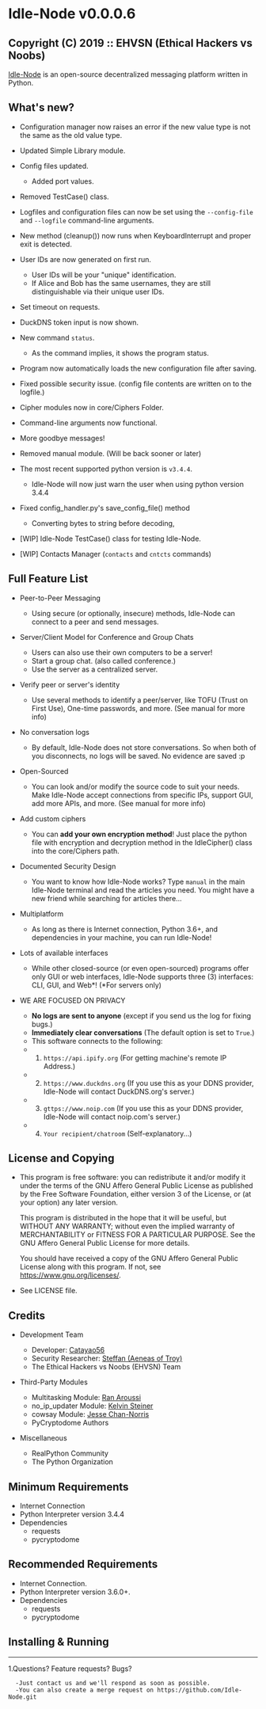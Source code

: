 # Idle-Node v0.0.0.6
## Copyright (C) 2019 :: EHVSN (Ethical Hackers vs Noobs)
[Idle-Node](https://github.com/Catayao56/Idle-Node.git) is an open-source decentralized messaging platform written in Python.

## What's new?
+ Configuration manager now raises an error if the new value type is not the same as the old value type.

+ Updated Simple Library module.

+ Config files updated.
  * Added port values.

+ Removed TestCase() class.

+ Logfiles and configuration files can now be set using the
`--config-file` and `--logfile` command-line arguments.

+ New method (cleanup()) now runs when KeyboardInterrupt and proper exit is detected.

+ User IDs are now generated on first run.
  * User IDs will be your "unique" identification.
  * If Alice and Bob has the same usernames, they are still distinguishable via their unique user IDs.

+ Set timeout on requests.
+ DuckDNS token input is now shown.
+ New command `status`.
  * As the command implies, it shows the program status.

+ Program now automatically loads the new configuration file after saving.
+ Fixed possible security issue. (config file contents are written on to the logfile.)

+ Cipher modules now in core/Ciphers Folder.

+ Command-line arguments now functional.

+ More goodbye messages!

+ Removed manual module. (Will be back sooner or later)

+ The most recent supported python version is `v3.4.4`.
    - Idle-Node will now just warn the user when using python version 3.4.4

+ Fixed config_handler.py's save_config_file() method
    - Converting bytes to string before decoding,

+ [WIP] Idle-Node TestCase() class for testing Idle-Node.

+ [WIP] Contacts Manager (`contacts` and `cntcts` commands)

## Full Feature List
+ Peer-to-Peer Messaging
    - Using secure (or optionally, insecure) methods,
      Idle-Node can connect to a peer and send messages.

+ Server/Client Model for Conference and Group Chats
    - Users can also use their own computers to be a server!
    - Start a group chat. (also called conference.)
    - Use the server as a centralized server.

+ Verify peer or server's identity
    - Use several methods to identify a peer/server, like TOFU (Trust on First Use),
      One-time passwords, and more. (See manual for more info)

+ No conversation logs
    - By default, Idle-Node does not store conversations. So when both of you
      disconnects, no logs will be saved. No evidence are saved :p

+ Open-Sourced
    - You can look and/or modify the source code to suit your needs.
      Make Idle-Node accept connections from specific IPs, support GUI, add more APIs,
      and more. (See manual for more info)

+ Add custom ciphers
    - You can **add your own encryption method**! Just place the python file with
      encryption and decryption method in the IdleCipher() class into the
      core/Ciphers path.

+ Documented Security Design
    - You want to know how Idle-Node works? Type `manual` in the main Idle-Node
      terminal and read the articles you need. You might have a new friend while
      searching for articles there...

+ Multiplatform
    - As long as there is Internet connection, Python 3.6+, and dependencies in your 
      machine, you can run Idle-Node!

+ Lots of available interfaces
    - While other closed-source (or even open-sourced) programs offer only GUI or web
      interfaces, Idle-Node supports three (3) interfaces: CLI, GUI, and Web\*!
      (\*For servers only)

+ WE ARE FOCUSED ON PRIVACY
    - **No logs are sent to anyone** (except if you send us the log for fixing bugs.)
    - **Immediately clear conversations** (The default option is set to ``True``.)
    - This software connects to the following:
    - 01. ``https://api.ipify.org`` (For getting machine's remote IP Address.)
    - 02. ``https://www.duckdns.org`` (If you use this as your DDNS provider, Idle-Node will contact DuckDNS.org's server.)
    - 03. ``gttps://www.noip.com`` (If you use this as your DDNS provider, Idle-Node will contact noip.com's server.)
    - 04. ``Your recipient/chatroom`` (Self-explanatory...)

## License and Copying

+ This program is free software: you can redistribute it and/or modify
  it under the terms of the GNU Affero General Public License as
  published by the Free Software Foundation, either version 3 of the
  License, or (at your option) any later version.

  This program is distributed in the hope that it will be useful,
  but WITHOUT ANY WARRANTY; without even the implied warranty of
  MERCHANTABILITY or FITNESS FOR A PARTICULAR PURPOSE.  See the
  GNU Affero General Public License for more details.

  You should have received a copy of the GNU Affero General Public License
  along with this program.  If not, see <https://www.gnu.org/licenses/>.

+ See LICENSE file.

## Credits

* Development Team
    + Developer: [Catayao56](https://github.com/Catayao56)
    + Security Researcher: [Steffan (Aeneas of Troy)](https://github.com/aeneasoftroy)
    + The Ethical Hackers vs Noobs (EHVSN) Team

* Third-Party Modules
    + Multitasking Module: [Ran Aroussi](https://github.com/ranaroussi/multitasking)
    + no_ip_updater Module: [Kelvin Steiner](kelvinsteinersantos@gmail.com)
    + cowsay Module: [Jesse Chan-Norris](http://www.nog.net/~tony/warez/cowsay.shtml)
    + PyCryptodome Authors

* Miscellaneous
    + RealPython Community
    + The Python Organization

## Minimum Requirements
+ Internet Connection
+ Python Interpreter version 3.4.4
+ Dependencies
  * requests
  * pycryptodome

## Recommended Requirements
+ Internet Connection.
+ Python Interpreter version 3.6.0+.
+ Dependencies
  * requests
  * pycryptodome

## Installing & Running
------------------------
1.Questions? Feature requests? Bugs?
      
      -Just contact us and we'll respond as soon as possible.
      -You can also create a merge request on https://github.com/Idle-Node.git